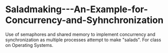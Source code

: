 # Saladmaking---An-Example-for-Concurrency-and-Syhnchronization
Use of semaphores and shared memory to implement concurrency and synchronization as multiple processes attempt to make "salads". For class on Operating Systems. 
